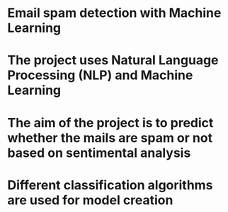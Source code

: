 # Email spam detection with Machine Learning
# The project uses Natural Language Processing (NLP) and Machine Learning
# The aim of the project is to predict whether the mails are spam or not based on sentimental analysis
# Different classification algorithms are used for model creation

